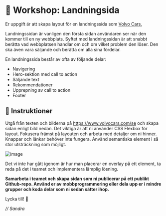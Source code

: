 # 👥 Workshop: Landningsida

Er uppgift är att skapa layout för en landningssida som [Volvo Cars.](https://www.volvocars.com/se)



Landningssidan är vanligen den första sidan användaren ser när den kommer till en ny webbplats. Syftet med landningssidan är att snabbt berätta vad webbplatsen handlar om och om vilket problem den löser. Den ska även vara säljande och berätta om alla sina fördelar.

En landningssida består av ofta av följande delar:

* Navigering
* Hero-sektion med call to action
* Säljande text
* Rekommendationer
* Upprepning av call to action
* Footer

## 📃 Instruktioner


Utgå från texten och bilderna på https://www.volvocars.com/se och skapa sidan enligt bild nedan. Det viktiga är att ni använder CSS Flexbox för layout. Fokusera främst på layouten och arbeta med detaljer om ni hinner. Knappar och länkar behöver inte fungera. Använd semantiska element i så stor utsträckning som möjligt.

![image](https://github.com/chasacademy-sandra-larsson/workshop-landing.page/blob/main/Volvo-Cars-Landing-page.png)

Det vi inte har gått igenom är hur man placerar en overlay på ett element, ta reda på det i teamet och implementera lämplig lösning. 

**Samarbeta i teamet och skapa sidan som ni publicerar på ett publikt Github-repo. Använd er av mobbprogrammering eller dela upp er i mindre grupper och koda delar som ni sedan sätter ihop.**



Lycka till! 🤩

*// Sandra*

